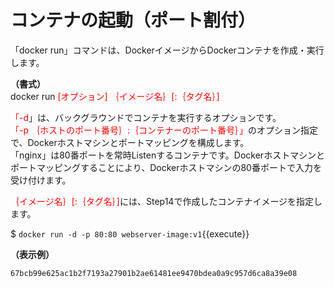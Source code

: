 # コンテナの起動（ポート割付）
「docker run」コマンドは、DockerイメージからDockerコンテナを作成・実行します。  

**（書式）**  
docker run <span style="color: red; ">[オプション] ｛イメージ名｝[:｛タグ名｝]</span>  

<span style="color: red; ">「-d</span>」は、バックグラウンドでコンテナを実行するオプションです。  
<span style="color: red; ">「-p ｛ホストのポート番号｝:｛コンテナーのポート番号｝」</span>のオプション指定で、Dockerホストマシンとポートマッピングを構成します。  
「nginx」は80番ポートを常時Listenするコンテナです。Dockerホストマシンとポートマッピングすることにより、Dockerホストマシンの80番ポートで入力を受け付けます。  

<span style="color: red; ">｛イメージ名｝[:｛タグ名｝]</span>には、Step14で作成したコンテナイメージを指定します。

$ `docker run -d -p 80:80 webserver-image:v1`{{execute}}  

**（表示例）**  
```
67bcb99e625ac1b2f7193a27901b2ae61481ee9470bdea0a9c957d6ca8a39e08  
```